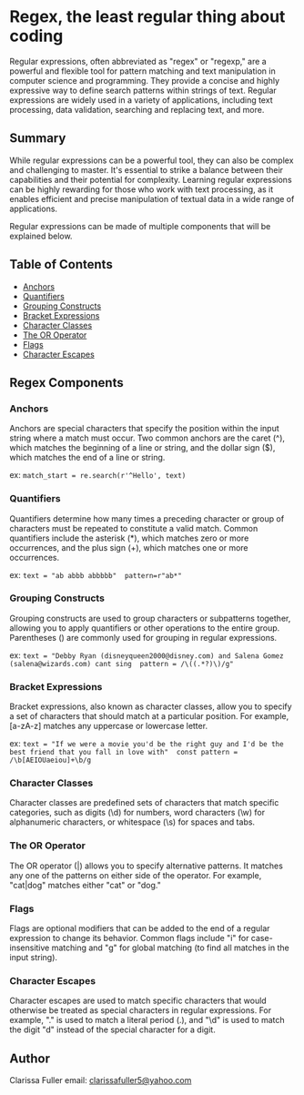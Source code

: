 # Regex, the least regular thing about coding

Regular expressions, often abbreviated as "regex" or "regexp," are a powerful and flexible tool for pattern matching and text manipulation in computer science and programming. They provide a concise and highly expressive way to define search patterns within strings of text. Regular expressions are widely used in a variety of applications, including text processing, data validation, searching and replacing text, and more.

## Summary

While regular expressions can be a powerful tool, they can also be complex and challenging to master. It's essential to strike a balance between their capabilities and their potential for complexity. Learning regular expressions can be highly rewarding for those who work with text processing, as it enables efficient and precise manipulation of textual data in a wide range of applications.

Regular expressions can be made of multiple components that will be explained below.

## Table of Contents

- [Anchors](#anchors)
- [Quantifiers](#quantifiers)
- [Grouping Constructs](#grouping-constructs)
- [Bracket Expressions](#bracket-expressions)
- [Character Classes](#character-classes)
- [The OR Operator](#the-or-operator)
- [Flags](#flags)
- [Character Escapes](#character-escapes)

## Regex Components

### Anchors

Anchors are special characters that specify the position within the input string where a match must occur. Two common anchors are the caret (^), which matches the beginning of a line or string, and the dollar sign ($), which matches the end of a line or string.

ex: `match_start = re.search(r'^Hello', text)`

### Quantifiers

Quantifiers determine how many times a preceding character or group of characters must be repeated to constitute a valid match. Common quantifiers include the asterisk (\*), which matches zero or more occurrences, and the plus sign (+), which matches one or more occurrences.

ex: `text = "ab abbb abbbbb" 
pattern=r"ab*"`

### Grouping Constructs

Grouping constructs are used to group characters or subpatterns together, allowing you to apply quantifiers or other operations to the entire group. Parentheses () are commonly used for grouping in regular expressions.

ex: `text = "Debby Ryan (disneyqueen2000@disney.com) and Salena Gomez (salena@wizards.com) cant sing 
pattern = /\((.*?)\)/g"`

### Bracket Expressions

Bracket expressions, also known as character classes, allow you to specify a set of characters that should match at a particular position. For example, [a-zA-z] matches any uppercase or lowercase letter.

ex: `text = "If we were a movie you'd be the right guy and I'd be the best friend that you fall in love with" 
const pattern = /\b[AEIOUaeiou]+\b/g`

### Character Classes

Character classes are predefined sets of characters that match specific categories, such as digits (\d) for numbers, word characters (\w) for alphanumeric characters, or whitespace (\s) for spaces and tabs.

### The OR Operator

The OR operator (|) allows you to specify alternative patterns. It matches any one of the patterns on either side of the operator. For example, "cat|dog" matches either "cat" or "dog."

### Flags

Flags are optional modifiers that can be added to the end of a regular expression to change its behavior. Common flags include "i" for case-insensitive matching and "g" for global matching (to find all matches in the input string).

### Character Escapes

Character escapes are used to match specific characters that would otherwise be treated as special characters in regular expressions. For example, "." is used to match a literal period (.), and "\d" is used to match the digit "d" instead of the special character for a digit.

## Author

Clarissa Fuller
email: clarissafuller5@yahoo.com



